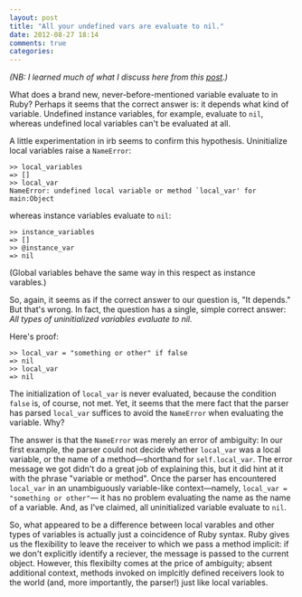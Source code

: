 ```yaml
---
layout: post
title: "All your undefined vars are evaluate to nil."
date: 2012-08-27 18:14
comments: true
categories: 
---
```


*(NB: I learned much of what I discuss here from this [post](http://stackoverflow.com/a/4023224/882025).)*

What does a brand new, never-before-mentioned variable evaluate to in Ruby?
Perhaps it seems that the correct answer is: it depends what kind of variable.
Undefined instance variables, for example, evaluate to `nil`, whereas undefined local variables can't be evaluated at all.

<!-- more -->

A little experimentation in irb seems to confirm this hypothesis.
Uninitialize local variables raise a `NameError`:

```
>> local_variables
=> []
>> local_var
NameError: undefined local variable or method `local_var' for main:Object
```
whereas instance variables evaluate to `nil`:

```
>> instance_variables
=> []
>> @instance_var
=> nil
```

(Global variables behave the same way in this respect as instance varables.)

So, again, it seems as if the correct answer to our question is, "It depends."
But that's wrong.
In fact, the question has a single, simple correct answer:
*All types of uninitialized variables evaluate to nil.*

Here's proof:

```
>> local_var = "something or other" if false
=> nil
>> local_var
=> nil
```

The initialization of `local_var` is never evaluated, because the condition `false` is, of course, not met.
Yet, it seems that the mere fact that the parser has parsed `local_var` suffices to avoid the `NameError` when evaluating the variable.
Why?

The answer is that the `NameError` was merely an error of ambiguity:
In our first example, the parser could not decide whether `local_var` was a local variable, or the name of a method—shorthand for `self.local_var`.
The error message we got didn't do a great job of explaining this, but it did hint at it with the phrase "variable or method".
Once the parser has encountered `local_var` in an unambiguously variable-like context—namely, `local_var = "something or other"`— it has no problem evaluating the name as the name of a variable.
And, as I've claimed, all uninitialized variable evaluate to `nil`.

So, what appeared to be a difference between local varables and other types of variables is actually just a coincidence of Ruby syntax.
Ruby gives us the flexibility to leave the receiver to which we pass a method implicit:
if we don't explicitly identify a reciever, the message is passed to the current object.
However, this flexibilty comes at the price of ambiguity;
absent additional context, methods invoked on implcitly defined receivers look to the world (and, more importantly, the parser!) just like local variables.
